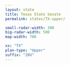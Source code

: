 ```yaml
---
layout: state
title: Texas State Senate
permalink: states/TX-upper/

small-radar-width: 300
big-radar-width: 500
map-width: 700

xx: "TX"
plan-type: "Upper"
suffix: "20U"
---
```


